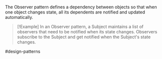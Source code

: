 The Observer pattern defines a dependency between objects so that when one object changes state, all its dependents are notified and updated automatically.

>[!Example]
>In an Observer pattern, a Subject maintains a list of observers that need to be notified when its state changes. Observers subscribe to the Subject and get notified when the Subject's state changes.

#design-patterns